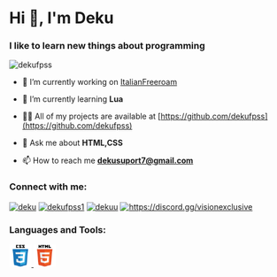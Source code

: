 <h1 align="left">Hi 👋, I'm Deku</h1>
<h3 align="left">I like to learn new things about programming</h3>

<p align="left"> <img src="https://komarev.com/ghpvc/?username=dekufpss&label=Profile%20views&color=0e75b6&style=flat" alt="dekufpss" /> </p>

- 🔭 I’m currently working on [ItalianFreeroam](https://discord.gg/italianfreeroam)

- 🌱 I’m currently learning **Lua**

- 👨‍💻 All of my projects are available at [https://github.com/dekufpss](https://github.com/dekufpss)

- 💬 Ask me about **HTML,CSS**

- 📫 How to reach me **dekusuport7@gmail.com**

<h3 align="left">Connect with me:</h3>
<p align="left">
<a href="https://dev.to/deku" target="blank"><img align="center" src="https://raw.githubusercontent.com/rahuldkjain/github-profile-readme-generator/master/src/images/icons/Social/devto.svg" alt="deku" height="30" width="40" /></a>
<a href="https://instagram.com/dekufpss1" target="blank"><img align="center" src="https://raw.githubusercontent.com/rahuldkjain/github-profile-readme-generator/master/src/images/icons/Social/instagram.svg" alt="dekufpss1" height="30" width="40" /></a>
<a href="https://www.youtube.com/c/dekuu" target="blank"><img align="center" src="https://raw.githubusercontent.com/rahuldkjain/github-profile-readme-generator/master/src/images/icons/Social/youtube.svg" alt="dekuu" height="30" width="40" /></a>
<a href="https://discord.gg/https://discord.gg/visionexclusive" target="blank"><img align="center" src="https://raw.githubusercontent.com/rahuldkjain/github-profile-readme-generator/master/src/images/icons/Social/discord.svg" alt="https://discord.gg/visionexclusive" height="30" width="40" /></a>
</p>

<h3 align="left">Languages and Tools:</h3>
<p align="left"> <a href="https://www.w3schools.com/css/" target="_blank" rel="noreferrer"> <img src="https://raw.githubusercontent.com/devicons/devicon/master/icons/css3/css3-original-wordmark.svg" alt="css3" width="40" height="40"/> </a> <a href="https://www.w3.org/html/" target="_blank" rel="noreferrer"> <img src="https://raw.githubusercontent.com/devicons/devicon/master/icons/html5/html5-original-wordmark.svg" alt="html5" width="40"height="40"/> </a> </p>
